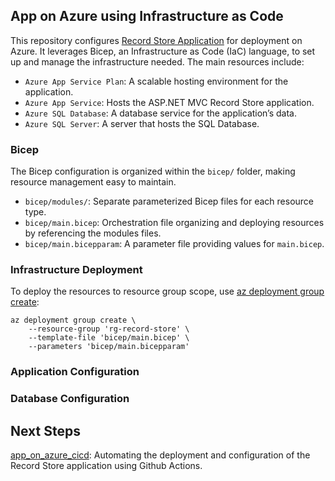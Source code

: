 ## App on Azure using Infrastructure as Code
This repository configures [Record Store Application](https://github.com/MaryKroustali/record_store_app) for deployment on Azure. It leverages Bicep, an Infrastructure as Code (IaC) language, to set up and manage the infrastructure needed. The main resources include:
- `Azure App Service Plan`: A scalable hosting environment for the application.
- `Azure App Service`: Hosts the ASP.NET MVC Record Store application.
- `Azure SQL Database`: A database service for the application’s data.
- `Azure SQL Server`: A server that hosts the SQL Database.

### Bicep

The Bicep configuration is organized within the `bicep/` folder, making resource management easy to maintain.
- `bicep/modules/`: Separate parameterized Bicep files for each resource type.
- `bicep/main.bicep`: Orchestration file organizing and deploying resources by referencing the modules files.
- `bicep/main.bicepparam`: A parameter file providing values for `main.bicep`.

### Infrastructure Deployment

To deploy the resources to resource group scope, use [az deployment group create](https://learn.microsoft.com/en-us/cli/azure/deployment/group?view=azure-cli-latest#az-deployment-group-create):

```
az deployment group create \
    --resource-group 'rg-record-store' \
    --template-file 'bicep/main.bicep' \
    --parameters 'bicep/main.bicepparam'
```

### Application Configuration

### Database Configuration

## Next Steps
[app_on_azure_cicd](app_on_azure_cicd): Automating the deployment and configuration of the Record Store application using Github Actions.
